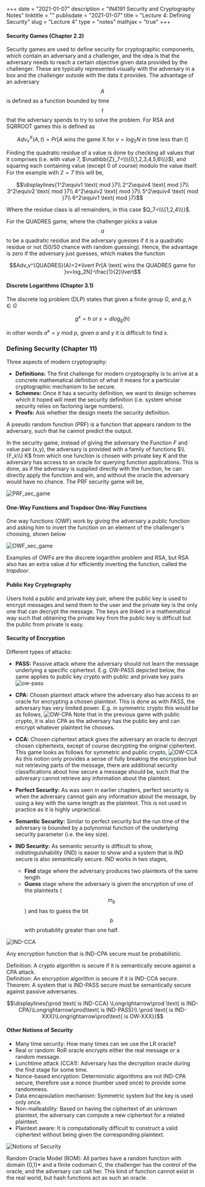 +++
date = "2021-01-07"
description = "IN4191 Security and Cryptography Notes"
linktitle = ""
publisdate = "2021-01-07"
title = "Lecture 4: Defining Security"
slug = "Lecture 4"
type = "notes"
mathjax = "true"
+++

#### Security Games (Chapter 2.2)

Security games are used to define security for cryptographic components, which contain an adversary and a challenger, and the idea is that the adversary needs to reach a certain objective given data provided by the challenger. These are typically represented visually with the adversary in a box and the challenger outside with the data it provides. The advantage of an adversary $$A$$ is defined as a function bounded by time $$t$$ that the adversary spends to try to solve the problem. For RSA and SQRROOT games this is defined as

$$Adv_v^X(A,t)=Pr[A \text{ wins the game X for }v=log_2N \text{ in time less than }t]$$

Finding the quadratic residue of a value is done by checking all values that it comprises (i.e. with value 7, $\mathbb{Z}_7=\\\{0,1,2,3,4,5,6\\\}$), and squaring each containing value (except 0 of course) modulo the value itself. For the example with $\mathbb{Z}=7$ this will be,

$$\displaylines{1^2\equiv1 \text{ mod }7\\
2^2\equiv4 \text{ mod }7\\
3^2\equiv2 \text{ mod }7\\
4^2\equiv2 \text{ mod }7\\
5^2\equiv4 \text{ mod }7\\
6^2\equiv1 \text{ mod }7}$$

Where the residue class is all remainders, in this case $Q_7=\\\{1,2,4\\\}$.

For the QUADRES game, where the challenger picks a value $$a$$ to be a quadratic residue and the adversary guesses if it is a quadratic residue or not (50/50 chance with random guessing). Hence, the advantage is zero if the adversary just guesses, which makes the function

$$Adv_v^{QUADRES}(A)=2*\lvert Pr[A \text{ wins the QUADRES game for }v=log_2N]-\frac{1}{2}\lvert$$

#### Discrete Logarithms (Chapter 3.1)

The discrete log problem (DLP) states that given a finite group $G$, and $g,h \in G$

$$g^x=h\text{ or }x=dlog_g(h)$$

in other words $a^x=y\text{ mod }p$, given $a$ and $y$ it is difficult to find $x$.

### Defining Security (Chapter 11)

Three aspects of modern cryptography:

- **Definitions:** The first challenge for modern cryptography is to arrive at a concrete mathematical definition of what it means for a particular cryptographic mechanism to be secure.
- **Schemes:** Once it has a security definition, we want to design schemes which it hoped will meet the security definition (i.e. system whose security relies on factoring large numbers).
- **Proofs:** Ask whether the design meets the security definition.

A pseudo random function (PRF) is a function that appears random to the adversary, such that he cannot predict the output.

In the security game, instead of giving the adversary the Function $F$ and value pair (x,y), the adversary is provided with a family of functions $\\{F_k\\} K$ from which one function is chosen with private key $K$ and the adversary has access to an oracle for querying function applications. This is done, as if the adversary is supplied directly with the function, he can directly apply the function and win, and without the oracle the adversary would have no chance. The PRF security game will be,

![PRF_sec_game](/images/IN4191/PRF_sec_game.png)

#### One-Way Functions and Trapdoor One-Way Functions

One way functions (OWF) work by giving the adversary a public function and asking him to invert the function on an element of the challenger's choosing, shown below

![OWF_sec_game](/images/IN4191/OWF_sec_game.png)

Examples of OWFs are the discrete logarithm problem and RSA, but RSA also has an extra value $d$ for efficiently inverting the function, called the _trapdoor_.

#### Public Key Cryptography

Users hold a public and private key pair, where the public key is used to encrypt messages and send them to the user and the private key is the only one that can decrypt the message. The keys are linked in a mathematical way such that obtaining the private key from the public key is difficult but the public from private is easy.

#### Security of Encryption

Different types of attacks:

- **PASS:** Passive attack where the adversary should not learn the message underlying a specific ciphertext. E.g. OW-PASS depicted below, the same applies to public key crypto with public and private key pairs
   ![ow-pass](/images/IN4191/OW_PASS.png)

- **CPA:** Chosen plaintext attack where the adversary also has access to an oracle for encrypting a chosen plaintext. This is done as with PASS, the adversary has very limited power.
E.g. in symmetric crypto this would be as follows,
   ![OW-CPA](/images/IN4191/OW_CPA.png)
   Note that in the previous game with public crypto, it is also CPA as the adversary has the public key and can encrypt whatever plaintext he chooses.

- **CCA:** Chosen ciphertext attack gives the adversary an oracle to decrypt chosen ciphertexts, except of course decrypting the original ciphertext. This game looks as follows for symmetric and public crypto,
   ![OW-CCA](/images/IN4191/OW-CCA.png)
   As this notion only provides a sense of fully breaking the encryption but not retrieving parts of the message, there are additional security classifications about how secure a message should be, such that the adversary cannot retrieve any information about the plaintext.

- **Perfect Security:** As was seen in earlier chapters, perfect security is when the adversary cannot gain any information about the message, by using a key with the same length as the plaintext. This is not used in practice as it is highly unpractical.
- **Semantic Security:** Similar to perfect security but the run time of the adversary is bounded by a polynomial function of the underlying security parameter (i.e. the key size).
- **IND Security:** As semantic security is difficult to show, indistinguishability (IND) is easier to show and a system that is IND secure is also semantically secure. IND works in two stages,
  - **Find** stage where the adversary produces two plaintexts of the same length
  - **Guess** stage where the adversary is given the encryption of one of the plaintexts ($$m_b$$) and has to guess the bit $$b$$ with probability greater than one half.

![IND-CCA](/images/IN4191/IND-CCA.png)

Any encryption function that is IND-CPA secure must be probabilistic.

Definition: A crypto algorithm is secure if it is semantically secure against a CPA attack.  
Definition: An encryption algorithm is secure if it is IND-CCA secure.  
Theorem: A system that is IND-PASS secure must be semantically secure against passive adversaries.

$$\displaylines{\prod \text{ is IND-CCA} \Longrightarrow\prod \text{ is IND-CPA}\Longrightarrow\prod\text{ is IND-PASS}\\ \prod \text{ is IND-XXX}\Longrightarrow\prod\text{ is OW-XXX}}$$

#### Other Notions of Security

- Many time security: How many times can we use the LR oracle?
- Real or random: RoR oracle encrypts either the real message or a random message.
- Lunchtime attack (CCA1): Adversary has the decryption oracle during the find stage for some time.
- Nonce-based encryption: Deterministic algorithms are not IND-CPA secure, therefore use a nonce (number used once) to provide some randomness.
- Data encapsulation mechanism: Symmetric system but the key is used only once.
- Non-malleability: Based on having the ciphertext of an unknown plaintext, the adversary can compute a new ciphertext for a related plaintext.
- Plaintext aware: It is computationally difficult to construct a valid ciphertext without being given the corresponding plaintext.

![Notions of Security](/images/IN4191/NotionsOfSec.png)

Random Oracle Model (ROM): All parties have a random function with domain {0,1}* and a finite codomain C, the challenger has the control of the oracle, and the adversary can call her. This kind of function cannot exist in the real world, but hash functions act as such an oracle.

